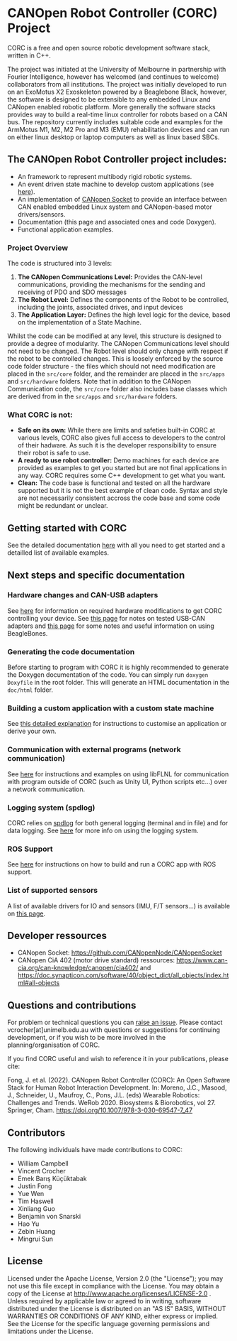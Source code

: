 # CANOpen Robot Controller (CORC) Project

CORC is a free and open source robotic development software stack, written in C++.

The project was initiated at the University of Melbourne in partnership with Fourier Intelligence, however has welcomed (and continues to welcome) collaborators from all institutions. The project was initially developed to run on an ExoMotus X2 Exoskeleton powered by a Beaglebone Black, however, the software is designed to be extensible to any embedded Linux and CANopen enabled robotic platform. More generally the software stacks provides way to build a real-time linux controller for robots based on a CAN bus. The repository currently includes suitable code and examples for the ArmMotus M1, M2, M2 Pro and M3 (EMU) rehabilitation devices and can run on either linux desktop or laptop computers as well as linux based SBCs.

## The CANOpen Robot Controller project includes:

- An framework to represent multibody rigid robotic systems.
- An event driven state machine to develop custom applications (see [here](doc/3.Software/CustomApplication.md)).
- An implementation of [CANopen Socket](https://github.com/CANopenNode/CANopenSocket) to provide an interface between CAN enabled embedded Linux system and CANopen-based motor drivers/sensors.
- Documentation (this page and associated ones and code Doxygen).
- Functional application examples. 

### Project Overview

The code is structured into 3 levels:

1. **The CANopen Communications Level:** Provides the CAN-level communications, providing the mechanisms for the sending and receiving of PDO and SDO messages
2. **The Robot Level:** Defines the components of the Robot to be controlled, including the joints, associated drives, and input devices
3. **The Application Layer:** Defines the high level logic for the device, based on the implementation of a State Machine.

Whilst the code can be modified at any level, this structure is designed to provide a degree of modularity. The CANopen Communications level should not need to be changed. The Robot level should only change with respect if the robot to be controlled changes. This is loosely enforced by the source code folder structure - the files which should not need modification are placed in the `src/core` folder, and the remainder are placed in the `src/apps` and `src/hardware` folders. Note that in addition to the CANopen Communication code, the `src/core` folder also includes base classes which are derived from in the `src/apps` and `src/hardware` folders. 

### What CORC is not:

 - **Safe on its own:** While there are limits and safeties built-in CORC at various levels, CORC also gives full access to developers to the control of their hadware. As such it is the developer responsibility to ensure their robot is safe to use.
 - **A ready to use robot controller:** Demo machines for each device are provided as examples to get you started but are not final applications in any way. CORC requires some C++ development to get what you want.
 - **Clean:** The code base is functional and tested on all the hardware supported but it is not the best example of clean code. Syntax and style are not necessarily consistent accross the code base and some code might be redundant or unclear.

## Getting started with CORC

See the detailed documentation [here](doc/1.GettingStarted/GettingStarted.md) with all you need to get started and a detailled list of available examples.

## Next steps and specific documentation

### Hardware changes and CAN-USB adapters
See [here](doc/2.Hardware/ModifyingDevice.md) for information on required hardware modifications to get CORC controlling your device. See [this page](doc/2.Hardware/USBCANadapters.md) for notes on tested USB-CAN adapters and [this page](doc/2.Hardware/BBUse.md ) for some notes and useful information on using BeagleBones. 

### Generating the code documentation
Before starting to program with CORC it is highly recommended to generate the Doxygen documentation of the code. You can simply run `doxygen Doxyfile` in the root folder. This will generate an HTML documentation in the `doc/html` folder.

### Building a custom application with a custom state machine
See [this detailed explanation](doc/3.Software/CustomApplication.md) for instructions to customise an application or derive your own.

### Communication with external programs (network communication)
See [here](doc/3.Software/NetworkCommunication.md) for instructions and examples on using libFLNL for communication with program outside of CORC (such as Unity UI, Python scripts etc...) over a network communication.

### Logging system (spdlog)
CORC relies on [spdlog](https://github.com/gabime/spdlog) for both general logging (terminal and in file) and for data logging.
See [here](doc/3.Software/Logging.md) for more info on using the logging system.

### ROS Support
See [here](doc/1.GettingStarted/AdvancedSimulationAndHardwareTesting.md) for instructions on how to build and run a CORC app with ROS support.

### List of supported sensors
A list of available drivers for IO and sensors (IMU, F/T sensors...) is available on [this page](doc/2.Hardware/InputsList.md).


## Developer ressources

- CANopen Socket: https://github.com/CANopenNode/CANopenSocket
- CANopen CiA 402 (motor drive standard) ressources: https://www.can-cia.org/can-knowledge/canopen/cia402/ and https://doc.synapticon.com/software/40/object_dict/all_objects/index.html#all-objects


## Questions and contributions

For problem or technical questions you can [raise an issue](https://github.com/UniMelbHumanRoboticsLab/CANOpenRobotController/issues). Please contact vcrocher[at]unimelb.edu.au with questions or suggestions for continuing development, or if you wish to be more involved in the planning/organisation of CORC.

If you find CORC useful and wish to reference it in your publications, please cite:

Fong, J. et al. (2022). CANopen Robot Controller (CORC): An Open Software Stack for Human Robot Interaction Development. In: Moreno, J.C., Masood, J., Schneider, U., Maufroy, C., Pons, J.L. (eds) Wearable Robotics: Challenges and Trends. WeRob 2020. Biosystems & Biorobotics, vol 27. Springer, Cham. https://doi.org/10.1007/978-3-030-69547-7_47



## Contributors
The following individuals have made contributions to CORC:

- William Campbell
- Vincent Crocher
- Emek Barış Küçüktabak 
- Justin Fong
- Yue Wen
- Tim Haswell
- Xinliang Guo
- Benjamin von Snarski
- Hao Yu
- Zebin Huang
- Mingrui Sun


## License
Licensed under the Apache License, Version 2.0 (the "License"); you may not use this file except in compliance with the License. You may obtain a copy of the License at http://www.apache.org/licenses/LICENSE-2.0 .
Unless required by applicable law or agreed to in writing, software distributed under the License is distributed on an "AS IS" BASIS, WITHOUT WARRANTIES OR CONDITIONS OF ANY KIND, either express or implied. See the License for the specific language governing permissions and limitations under the License.

